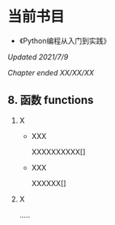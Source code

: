 # 当前书目

* 《Python编程从入门到实践》

<i>Updated 2021/7/9</i>

<i>Chapter ended XX/XX/XX</i>

## 8. 函数 functions

1. X

   * XXX

     XXXXXXXXXX[]

   * XXX

     XXXXXX[]

2. X

   .....



 